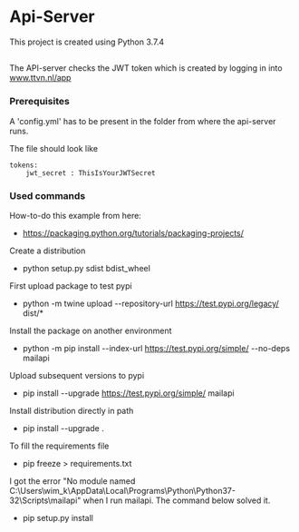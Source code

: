 # Api-Server

This project is created using Python 3.7.4

##
The API-server checks the JWT token which is created by logging in into www.ttvn.nl/app

### Prerequisites

A 'config.yml' has to be present in the folder from where the api-server runs.

The file should look like

```
tokens:
    jwt_secret : ThisIsYourJWTSecret
```

### Used commands
How-to-do this example from here: 
* https://packaging.python.org/tutorials/packaging-projects/

Create a distribution
* python setup.py sdist bdist_wheel

First upload package to test pypi
* python -m twine upload --repository-url https://test.pypi.org/legacy/ dist/*

Install the package on another environment
* python -m pip install --index-url https://test.pypi.org/simple/ --no-deps mailapi

Upload subsequent versions to pypi
* pip install --upgrade https://test.pypi.org/simple/ mailapi

Install distribution directly in path
* pip install --upgrade .

To fill the requirements file
* pip freeze > requirements.txt

I got the error "No module named C:\Users\wim_k\AppData\Local\Programs\Python\Python37-32\Scripts\mailapi"
when I run mailapi. The command below solved it.
* pip setup.py install

